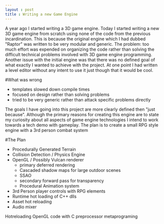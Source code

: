 ```yaml
---
layout : post
title : Writing a new Game Engine
---
```


A year ago I started writing a 3D game engine.  Today I started writing a new 3D game engine from scratch using none of the code from the previous incardination.
This is because the original engine which I had dubbed "Raptor" was written to be very modular and generic.  The problem: too much effort was expended on organizing the code rather than solving the difficult technical problems involved with 3D game engine programming.  Another issue with the initial engine was that there was no defined goal of what exactly I wanted to achieve with the project.  At one point I had written a level editor without any intent to use it just though that it would be cool.  

#What was wrong
- templates slowed down compile times
- focused on design rather than solving problems
- tried to be very generic rather than attack specific problems directly

The goals I have going into this project are more clearly defined then "just because".  Although the primary reasons for creating this engine are to state my curiosity about all aspects of game engine technologies I intend to work towards a tech demo with gameplay.  The plan is to create a small RPG style engine with a 3rd person combat system

#The Plan
- Procedurally Generated Terrain
- Collision Detection / Physics Engine
- OpenGL / Possibly Vulcan renderer
	- primary deferred rendering
	- Cascaded shadow maps for large outdoor scenes
	- SSAO
	- secondary forward pass for transparency
	- Procedural Animation system
- 3rd Person player controls with RPG elements
- Runtime hot loading of C++ dlls
- Asset hot reloading
- Audio mixer


Hotreloading OpenGL code with C preprocessor metaprograming

